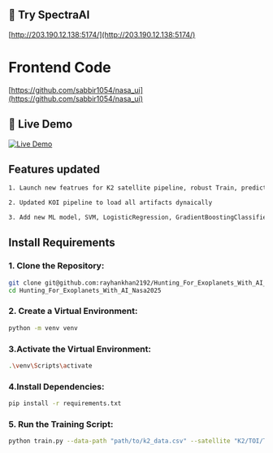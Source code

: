## 🚀 Try SpectraAI  

[http://203.190.12.138:5174/](http://203.190.12.138:5174/)

# Frontend Code
[https://github.com/sabbir1054/nasa_ui](https://github.com/sabbir1054/nasa_ui)

## 🔗 Live Demo  
[![Live Demo](https://img.shields.io/badge/Try-SpectraAI-blue?style=for-the-badge&logo=vercel)](http://203.190.12.138:5174/)

## Features updated
```bash
1. Launch new featrues for K2 satellite pipeline, robust Train, prediction with dynamic setup

2. Updated KOI pipeline to load all artifacts dynaically

3. Add new ML model, SVM, LogisticRegression, GradientBoostingClassifier
```  


## Install Requirements

### 1. Clone the Repository:
```bash
git clone git@github.com:rayhankhan2192/Hunting_For_Exoplanets_With_AI_Nasa2025.git
cd Hunting_For_Exoplanets_With_AI_Nasa2025
```

### 2. Create a Virtual Environment:

```bash
python -m venv venv
```

### 3.Activate the Virtual Environment:
```bash
.\venv\Scripts\activate
```

### 4.Install Dependencies:
```bash
pip install -r requirements.txt
```

### 5. Run the Training Script:
```bash
python train.py --data-path "path/to/k2_data.csv" --satellite "K2/TOI/TESS" --model "xgb/rf/decisiontree"
```